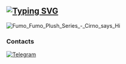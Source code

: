 <!-- By https://github.com/salnyed -->

## [![Typing SVG](https://readme-typing-svg.herokuapp.com?color=%2336BCF7&lines=Salnyed)](https://git.io/typing-svg)
![Fumo_Fumo_Plush_Series_-_Cirno_says_Hi](https://user-images.githubusercontent.com/26704473/134087747-34034899-ab76-456a-b2a0-951fae813412.gif)
### Contacts

[![Telegram](https://img.shields.io/badge/telegram-1f272e?style=for-the-badge&logo=telegram)](https://t.me/salnyed)
